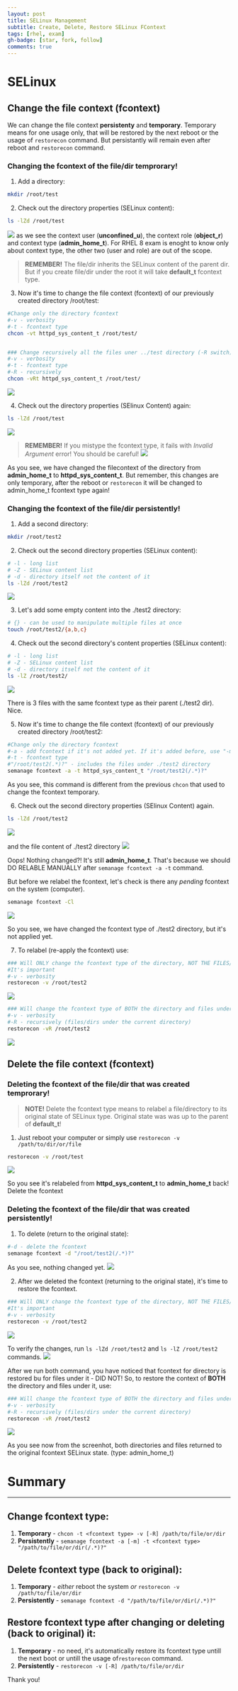 ```yaml
---
layout: post
title: SELinux Management
subtitle: Create, Delete, Restore SELinux FContext
tags: [rhel, exam]
gh-badge: [star, fork, follow]
comments: true
---
```


# SELinux

## Change the file context (fcontext) 
We can change the file context **persistenty** and **temporary**. Temporary means for one usage only, that will be restored by the next reboot or the usage of `restorecon` command. But persistantly will remain even after reboot and `restorecon` command.

### Changing the fcontext of the file/dir **temprorary!**

1. Add a directory:
``` bash
mkdir /root/test
```
2. Check out the directory properties (SELinux content):
``` bash
ls -lZd /root/test
```
![](https://i.imgur.com/hZuwR02.png)
as we see the context user (**unconfined_u**), the context role (**object_r**) and context type (**admin_home_t**). For RHEL 8 exam is enoght to know only about context type, the other two (user and role) are out of the scope. 
> **REMEMBER!** The file/dir inherits the SELinux content of the parent dir. But if you create file/dir under the root it will take **default_t** fcontext type.

3. Now it's time to change the file context (fcontext) of our previously created directory /root/test:
``` bash
#Change only the directory fcontext
#-v - verbosity
#-t - fcontext type
chcon -vt httpd_sys_content_t /root/test/
```

``` bash

### Change recursively all the files uner ../test directory (-R switch)
#-v - verbosity
#-t - fcontext type
#-R - recursively
chcon -vRt httpd_sys_content_t /root/test/
```
![](https://i.imgur.com/58V5Dw7.png)

4. Check out the directory properties (SElinux Content) again:
``` bash
ls -lZd /root/test
```
![](https://i.imgur.com/WCUoyMB.png)


> **REMEMBER!** If you mistype the fcontext type, it fails with *Invalid Argument* error! You should be careful!
> ![](https://i.imgur.com/zMcXuXS.png)

As you see, we have changed the filecontext of the directory from **admin_home_t** to **httpd_sys_content_t**. But remember, this changes are only temporary, after the reboot or `restorecon` it will be changed to admin_home_t fcontext type again!



### Changing the fcontext of the file/dir **persistently!**

1. Add a second directory:
``` bash
mkdir /root/test2
```
2. Check out the second directory properties (SELinux content):
``` bash
# -l - long list
# -Z - SELinux content list
# -d - directory itself not the content of it
ls -lZd /root/test2
```
![](https://i.imgur.com/JSREou2.png)

3. Let's add some empty content into the ./test2 directory:
``` bash
# {} - can be used to manipulate multiple files at once
touch /root/test2/{a,b,c}
```
4. Check out the second directory's content properties (SELinux content):
``` bash
# -l - long list
# -Z - SELinux content list
# -d - directory itself not the content of it
ls -lZ /root/test2/
```
![](https://i.imgur.com/0BhdCcm.png)

There is 3 files with the same fcontext type as their parent (./test2 dir). Nice.

5. Now it's time to change the file context (fcontext) of our previously created directory /root/test2:
``` bash
#Change only the directory fcontext
#-a - add fcontext if it's not added yet. If it's added before, use "-m"
#-t - fcontext type
#"/root/test2(.*)?" - includes the files under ./test2 directory
semanage fcontext -a -t httpd_sys_content_t "/root/test2(/.*)?"
```

As you see, this command is different from the previous `chcon` that used to change the fcontext temporary. 

6. Check out the second directory properties (SElinux Content) again.
``` bash
ls -lZd /root/test2
```
![](https://i.imgur.com/BdlTqHo.png)

and the file content of ./test2 directory 
![](https://i.imgur.com/vWCT0Pu.png)


Oops! Nothing changed?! It's still **admin_home_t**. That's because we should DO RELABLE MANUALLY after `semanage fcontext -a -t` command.

But before we relabel the fcontext, let's check is there any *pending* fcontext on the system (computer).

``` bash
semanage fcontext -Cl
```
![](https://i.imgur.com/pMY3lcu.png)

So you see, we have changed the fcontext type of ./test2 directory, but it's not applied yet. 

7. To relabel (re-apply the fcontext) use:

``` bash
### Will ONLY change the fcontext type of the directory, NOT THE FILES/DIRS under it! 
#It's important
#-v - verbosity
restorecon -v /root/test2
```
![](https://i.imgur.com/oLiUVtw.png)


``` bash
### Will change the fcontext type of BOTH the directory and files under it.
#-v - verbosity
#-R - recursively (files/dirs under the current directory)
restorecon -vR /root/test2
```
![](https://i.imgur.com/QYYYZD8.png)

## Delete the file context (fcontext)

### Deleting the fcontext of the file/dir that was created **temprorary!**

> **NOTE!** Delete the fcontext type means to relabel a file/directory to its original state of SELinux type. Original state was was up to the parent of **default_t**!

1. Just reboot your computer or simply use `restorecon -v /path/to/dir/or/file`

``` bash
restorecon -v /root/test
```
![](https://i.imgur.com/68QqAKb.png)

So you see it's relabeled from **httpd_sys_content_t** to **admin_home_t** back! Delete the fcontext

### Deleting the fcontext of the file/dir that was created **persistently!**

1. To delete (return to the original state):
``` bash
#-d - delete the fcontext
semanage fcontext -d "/root/test2(/.*)?"

```
As you see, nothing changed yet.
![](https://i.imgur.com/0knf6Rw.png)

2. After we deleted the fcontext (returning to the original state), it's time to restore the fcontext.
``` bash
### Will ONLY change the fcontext type of the directory, NOT THE FILES/DIRS under it! 
#It's important
#-v - verbosity
restorecon -v /root/test2
```
![](https://i.imgur.com/2Mmiv3q.png)

To verify the changes, run `ls -lZd /root/test2` and `ls -lZ /root/test2` commands.
![](https://i.imgur.com/da7eQV8.png)

After we run both command, you have noticed that fcontext for directory is restored bu for files under it - DID NOT! So, to restore the context of **BOTH** the directory and files under it, use:

``` bash
### Will change the fcontext type of BOTH the directory and files under it.
#-v - verbosity
#-R - recursively (files/dirs under the current directory)
restorecon -vR /root/test2
```

![](https://i.imgur.com/wbnFpqn.png)

As you see now from the screenhot, both directories and files returned to the original fcontext SELinux state. (type: admin_home_t)

# Summary
___

## Change fcontext type:
1. **Temporary** - `chcon -t <fcontext type> -v [-R] /path/to/file/or/dir`
2. **Persistently** - `semanage fcontext -a [-m] -t <fcontext type> "/path/to/file/or/dir(/.*)?"`

## Delete fcontext type (back to original):
1. **Temporary** - *either* reboot the system *or* `restorecon -v /path/to/file/or/dir`
2. **Persistently** - `semanage fcontext -d "/path/to/file/or/dir(/.*)?"`

## Restore fcontext type after changing or deleting (back to original) it:
1. **Temporary** - no need, it's automatically restore its fcontext type untill the next boot or untill the usage of`restorecon` command.
2. **Persistently** - `restorecon -v [-R] /path/to/file/or/dir`


Thank you!